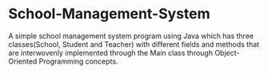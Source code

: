 # School-Management-System
A simple school management system program using Java which has three classes(School, Student and Teacher) with different fields and methods that are interwovenly implemented through the Main class through Object-Oriented Programming concepts.
